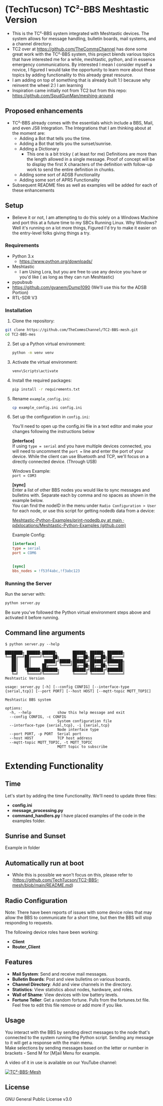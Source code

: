 # (TechTucson) TC²-BBS Meshtastic Version

- This is the TC²-BBS system integrated with Meshtastic devices. The system allows for message handling, bulletin boards, mail systems, and a channel directory.
- TC2 over at https://github.com/TheCommsChannel has done some great work with the TC²-BBS system, this project blends various topics that have interested me for a while, meshtastic, python, and in essence emergency communications. By interested I mean I consider myself a novice, I figured I would take the opportunity to learn more about these topics by adding functionality to this already great resource.
- I am adding on top of something that is already built 1:) because why reinvent the wheel 2:) I am learning
- Inspiration came initially not from TC2 but from this repo: https://github.com/SpudGunMan/meshing-around

## Proposed enhancements

- TC²-BBS already comes with the essentials which include a BBS, Mail, and even JS8 Integration. The Integrations that I am thinking about at the moment are:
  - Adding a Bot that tells you the time.
  - Adding a Bot that tells you the sunset/sunrise.
  - Adding a Dictionary
    - This one is a bit tricky ( at least for me) Definitions are more than the length allowed in a single message. Proof of concept will be to display the first X characters of the definition with follow-up work to send the entire definition in chunks.   
  - Adding some sort of ADSB Functionality
  - Adding some sort of APRS Functionality
- Subsequent README files as well as examples will be added for each of these enhancements 



## Setup
- Believe it or not, I am attempting to do this solely on a Windows Machine and port this at a future time to my SBCs Running Linux. Why Windows? Well it's running on a lot more things, Figured I'd try to make it easier on the entry-level folks giving things a try.
### Requirements

- Python 3.x
  - https://www.python.org/downloads/
- Meshtastic
  - I am Using Lora, but you are free to use any device you have or you'd like ( as long as they can run Meshtastic)
- pypubsub
- https://github.com/gvanem/Dump1090 (We'll use this for the ADSB Portion)
- RTL-SDR V3 


### Installation

1. Clone the repository:
```sh
git clone https://github.com/TheCommsChannel/TC2-BBS-mesh.git
cd TC2-BBS-mes
   ```

2. Set up a Python virtual environment:  

    ```sh
   python -m venv venv  
   ```
3. Activate the virtual environment:  
    ```sh
   venv\Scripts\activate  
   ```
4. Install the required packages:  
   
   ```sh
   pip install -r requirements.txt
   ```

5. Rename `example_config.ini`:

   ```sh
   cp example_config.ini config.ini
   ```

6. Set up the configuration in `config.ini`:  

   You'll need to open up the config.ini file in a text editor and make your changes following the instructions below
   
   **[interface]**  
   If using `type = serial` and you have multiple devices connected, you will need to uncomment the `port =` line and enter the port of your device. While the client can use Bluetooth and TCP, we'll focus on a directly connected device. (Through USB)   
   
   Windows Example:  
   `port = COM3`   
   
 
   **[sync]**  
   Enter a list of other BBS nodes you would like to sync messages and bulletins with. Separate each by comma and no spaces as shown in the example below.   
   You can find the nodeID in the menu under `Radio Configuration > User` for each node, or use this script for getting nodedb data from a device:  
   
   [Meshtastic-Python-Examples/print-nodedb.py at main · pdxlocations/Meshtastic-Python-Examples (github.com)](https://github.com/pdxlocations/Meshtastic-Python-Examples/blob/main/print-nodedb.py)  
   
   Example Config:  
   
   ```ini
   [interface]  
   type = serial  
   port = COM6  
    
   
   [sync]  
   bbs_nodes = !f53f4abc,!f3abc123  
   ```

### Running the Server

Run the server with:

```sh
python server.py
```

Be sure you've followed the Python virtual environment steps above and activated it before running.

## Command line arguments
```
$ python server.py --help

████████╗ ██████╗██████╗       ██████╗ ██████╗ ███████╗
╚══██╔══╝██╔════╝╚════██╗      ██╔══██╗██╔══██╗██╔════╝
   ██║   ██║      █████╔╝█████╗██████╔╝██████╔╝███████╗
   ██║   ██║     ██╔═══╝ ╚════╝██╔══██╗██╔══██╗╚════██║
   ██║   ╚██████╗███████╗      ██████╔╝██████╔╝███████║
   ╚═╝    ╚═════╝╚══════╝      ╚═════╝ ╚═════╝ ╚══════╝
Meshtastic Version

usage: server.py [-h] [--config CONFIG] [--interface-type {serial,tcp}] [--port PORT] [--host HOST] [--mqtt-topic MQTT_TOPIC]

Meshtastic BBS system

options:
  -h, --help            show this help message and exit
  --config CONFIG, -c CONFIG
                        System configuration file
  --interface-type {serial,tcp}, -i {serial,tcp}
                        Node interface type
  --port PORT, -p PORT  Serial port
  --host HOST           TCP host address
  --mqtt-topic MQTT_TOPIC, -t MQTT_TOPIC
                        MQTT topic to subscribe
```

# Extending Functionality
## Time
Let's  start by adding the time Functionality. We'll need to update three files:
- **config.ini**
- **message_processing.py**
- **command_handlers.py**
I have placed examples of the code in the examples folder.
## Sunrise and Sunset 
Example in folder


## Automatically run at boot

- While this is possible we won't focus on this, please refer to (https://github.com/TechTucson/TC2-BBS-mesh/blob/main/README.md)

## Radio Configuration

Note: There have been reports of issues with some device roles that may allow the BBS to communicate for a short time, but then the BBS will stop responding to requests. 

The following device roles have been working: 
- **Client**
- **Router_Client**

## Features

- **Mail System**: Send and receive mail messages.
- **Bulletin Boards**: Post and view bulletins on various boards.
- **Channel Directory**: Add and view channels in the directory.
- **Statistics**: View statistics about nodes, hardware, and roles.
- **Wall of Shame**: View devices with low battery levels.
- **Fortune Teller**: Get a random fortune. Pulls from the fortunes.txt file. Feel free to edit this file remove or add more if you like.

## Usage

You interact with the BBS by sending direct messages to the node that's connected to the system running the Python script. Sending any message to it will get a response with the main menu.  
Make selections by sending messages based on the letter or number in brackets - Send M for [M]ail Menu for example.

A video of it in use is available on our YouTube channel:

[![TC²-BBS-Mesh](https://img.youtube.com/vi/d6LhY4HoimU/0.jpg)](https://www.youtube.com/watch?v=d6LhY4HoimU)


## License

GNU General Public License v3.0
